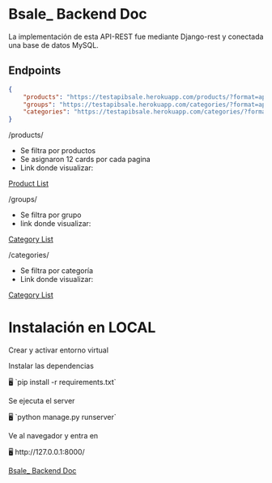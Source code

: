 # Bsale_ Backend Doc

La implementación de esta API-REST fue mediante Django-rest y conectada una base de datos MySQL.

## Endpoints

```json
{
    "products": "https://testapibsale.herokuapp.com/products/?format=api",
    "groups": "https://testapibsale.herokuapp.com/categories/?format=api",
    "categories": "https://testapibsale.herokuapp.com/categories/?format=api"
}
```

/products/ 

- Se filtra por productos
- Se asignaron 12 cards por cada pagina
- Link donde visualizar:

[Product List](https://testapibsale.herokuapp.com/products/)

/groups/

- Se filtra por grupo
- link donde visualizar:

[Category List](https://testapibsale.herokuapp.com/categories/)

/categories/

- Se filtra por categoría
- Link donde visualizar:

[Category List](https://testapibsale.herokuapp.com/categories/)

# **Instalación en LOCAL**

Crear y activar entorno virtual

Instalar las dependencias

<aside>
🖥️ `pip install -r requirements.txt`

</aside>

Se ejecuta el server

<aside>
🖥️ `python manage.py runserver`

</aside>

Ve al navegador y entra en 

<aside>
🖥️ http://127.0.0.1:8000/

</aside>








[Bsale_ Backend Doc](https://cottony-verbena-d1b.notion.site/Bsale_-Backend-Doc-1cd6053b12104b07bc998b85e03d8273)
